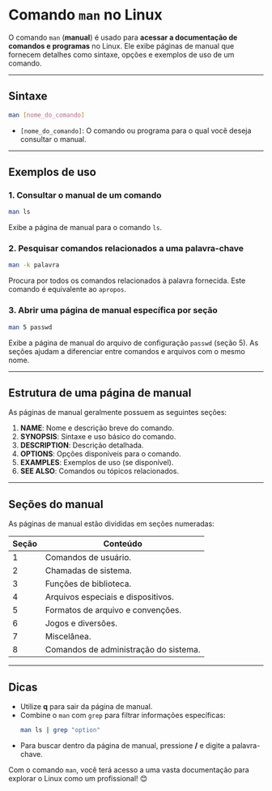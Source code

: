 # Comando `man` no Linux

O comando `man` (**manual**) é usado para **acessar a documentação de comandos e programas** no Linux. Ele exibe páginas de manual que fornecem detalhes como sintaxe, opções e exemplos de uso de um comando.

---

## Sintaxe
```bash
man [nome_do_comando]
```
- `[nome_do_comando]`: O comando ou programa para o qual você deseja consultar o manual.

---

## Exemplos de uso

### 1. **Consultar o manual de um comando**
```bash
man ls
```
Exibe a página de manual para o comando `ls`.

### 2. **Pesquisar comandos relacionados a uma palavra-chave**
```bash
man -k palavra
```
Procura por todos os comandos relacionados à palavra fornecida. Este comando é equivalente ao `apropos`.

### 3. **Abrir uma página de manual específica por seção**
```bash
man 5 passwd
```
Exibe a página de manual do arquivo de configuração `passwd` (seção 5). As seções ajudam a diferenciar entre comandos e arquivos com o mesmo nome.

---

## Estrutura de uma página de manual
As páginas de manual geralmente possuem as seguintes seções:

1. **NAME**: Nome e descrição breve do comando.
2. **SYNOPSIS**: Sintaxe e uso básico do comando.
3. **DESCRIPTION**: Descrição detalhada.
4. **OPTIONS**: Opções disponíveis para o comando.
5. **EXAMPLES**: Exemplos de uso (se disponível).
6. **SEE ALSO**: Comandos ou tópicos relacionados.

---

## Seções do manual
As páginas de manual estão divididas em seções numeradas:

| Seção | Conteúdo                                |
|-------|----------------------------------------|
| 1     | Comandos de usuário.                   |
| 2     | Chamadas de sistema.                   |
| 3     | Funções de biblioteca.                 |
| 4     | Arquivos especiais e dispositivos.     |
| 5     | Formatos de arquivo e convenções.      |
| 6     | Jogos e diversões.                     |
| 7     | Miscelânea.                            |
| 8     | Comandos de administração do sistema.  |

---

## Dicas
- Utilize **q** para sair da página de manual.
- Combine o `man` com `grep` para filtrar informações específicas:
  ```bash
  man ls | grep "option"
  ```
- Para buscar dentro da página de manual, pressione **/** e digite a palavra-chave.

Com o comando `man`, você terá acesso a uma vasta documentação para explorar o Linux como um profissional! 😊
